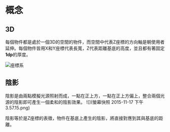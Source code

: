 # 概念

## 3D
每個物件都是處於一個3D的空間的物件，而空間中代表Z座標的方向軸是朝使用者延伸。每個物件皆用X和Y座標代表長寬，Z代表距離基底的高度，並且都有著固定**1dp**的厚度。

![座標系](http://material-design.storage.googleapis.com/publish/material_v_4/material_ext_publish/0Bx4BSt6jniD7UXpQYWltVjNPWXc/whatismaterial_environment_3d.png)

## 陰影
陰影是由兩點模擬光源照射而成，一點在正上方，一點在正上方偏上，整合兩個光源的陰影即可產生一個柔和的陰影效果。
![](螢幕快照 2015-11-17 下午3.57.15.png)

陰影等於是Z座標的表徵，物件在基底上產生的陰影，將直接對應到其與基底的距離。